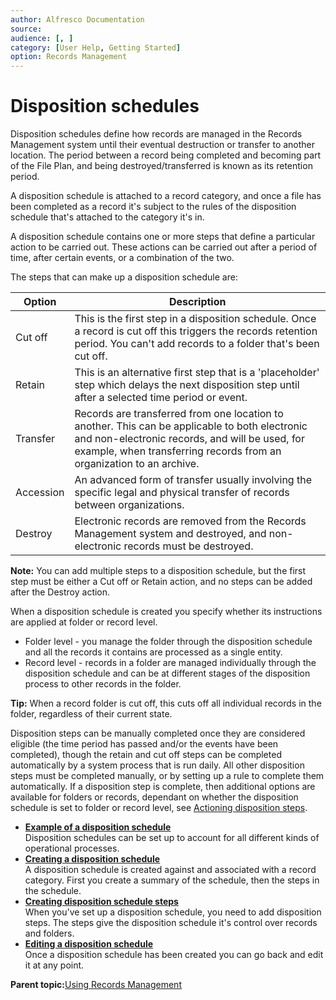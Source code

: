 ```yaml
---
author: Alfresco Documentation
source: 
audience: [, ]
category: [User Help, Getting Started]
option: Records Management
---
```


# Disposition schedules

Disposition schedules define how records are managed in the Records Management system until their eventual destruction or transfer to another location. The period between a record being completed and becoming part of the File Plan, and being destroyed/transferred is known as its retention period.

A disposition schedule is attached to a record category, and once a file has been completed as a record it's subject to the rules of the disposition schedule that's attached to the category it's in.

A disposition schedule contains one or more steps that define a particular action to be carried out. These actions can be carried out after a period of time, after certain events, or a combination of the two.

The steps that can make up a disposition schedule are:

|Option|Description|
|------|-----------|
|Cut off|This is the first step in a disposition schedule. Once a record is cut off this triggers the records retention period. You can't add records to a folder that's been cut off.|
|Retain|This is an alternative first step that is a 'placeholder' step which delays the next disposition step until after a selected time period or event.|
|Transfer|Records are transferred from one location to another. This can be applicable to both electronic and non-electronic records, and will be used, for example, when transferring records from an organization to an archive.|
|Accession|An advanced form of transfer usually involving the specific legal and physical transfer of records between organizations.|
|Destroy|Electronic records are removed from the Records Management system and destroyed, and non-electronic records must be destroyed.|

**Note:** You can add multiple steps to a disposition schedule, but the first step must be either a Cut off or Retain action, and no steps can be added after the Destroy action.

When a disposition schedule is created you specify whether its instructions are applied at folder or record level.

-   Folder level - you manage the folder through the disposition schedule and all the records it contains are processed as a single entity.
-   Record level - records in a folder are managed individually through the disposition schedule and can be at different stages of the disposition process to other records in the folder.

**Tip:** When a record folder is cut off, this cuts off all individual records in the folder, regardless of their current state.

Disposition steps can be manually completed once they are considered eligible \(the time period has passed and/or the events have been completed\), though the retain and cut off steps can be completed automatically by a system process that is run daily. All other disposition steps must be completed manually, or by setting up a rule to complete them automatically. If a disposition step is complete, then additional options are available for folders or records, dependant on whether the disposition schedule is set to folder or record level, see [Actioning disposition steps](../tasks/rm-dispsched-actions.md).

-   **[Example of a disposition schedule](../references/rm-disp-example.md)**  
Disposition schedules can be set up to account for all different kinds of operational processes.
-   **[Creating a disposition schedule](../tasks/rm-dispschedule-create.md)**  
A disposition schedule is created against and associated with a record category. First you create a summary of the schedule, then the steps in the schedule.
-   **[Creating disposition schedule steps](../tasks/rm-dispschedule-createsteps.md)**  
When you've set up a disposition schedule, you need to add disposition steps. The steps give the disposition schedule it's control over records and folders.
-   **[Editing a disposition schedule](../tasks/rm-dispschedule-edit.md)**  
Once a disposition schedule has been created you can go back and edit it at any point.

**Parent topic:**[Using Records Management](../concepts/rm-intro.md)

